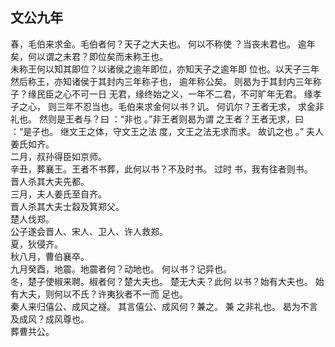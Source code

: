 ## 文公九年
春，毛伯来求金。毛伯者何？天子之大夫也。 何以不称使
？当丧未君也。 逾年矣，何以谓之未君？即位矣而未称王也。  
未称王何以知其即位？以诸侯之逾年即位，亦知天子之逾年即
位也。以天子三年然后称王，亦知诸侯于其封内三年称子也，
逾年称公矣。 则曷为于其封内三年称子？缘民臣之心不可一日
无君，缘终始之义，一年不二君，不可旷年无君。 缘孝子之心，
则三年不忍当也。毛伯来求金何以书？讥。 何讥尔？王者无求，
求金非礼也。 然则是王者与？曰 ：“非也 。”非王者则曷为谓
之王者？王者无求，曰 ：“是子也。 继文王之体，守文王之法
度，文王之法无求而求。 故讥之也 。”
夫人姜氏如齐。  
二月，叔孙得臣如京师。  
辛丑，葬襄王。王者不书葬，此何以书？不及时书。 过时
书，我有往者则书。  
晋人杀其大夫先都。  
三月，夫人姜氏至自齐。  
晋人杀其大夫士縠及箕郑父。  
楚人伐郑。  
公子遂会晋人、宋人、卫人、许人救郑。  
夏，狄侵齐。  
秋八月，曹伯襄卒。  
九月癸酉，地震。地震者何？动地也。 何以书？记异也。  
冬，楚子使椒来聘。椒者何？楚大夫也。 楚无大夫？此何
以书？始有大夫也。 始有大夫，则何以不氏？许夷狄者不一而
足也。  
秦人来归僖公、成风之襚。 其言僖公、成风何？兼之。 兼
之非礼也。 曷为不言及成风？成风尊也。  
葬曹共公。  

